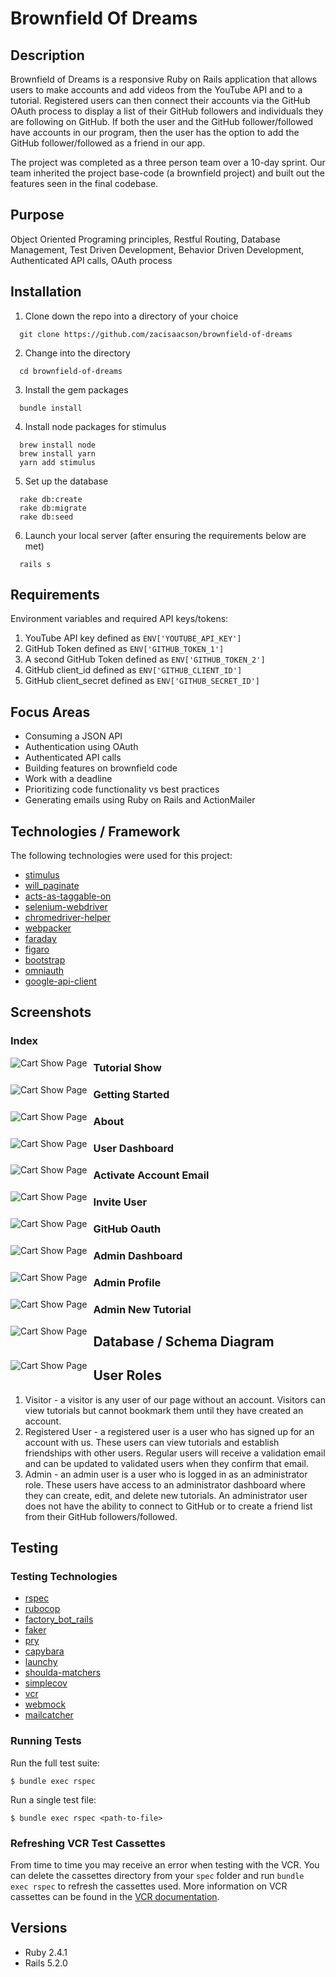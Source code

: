 # Brownfield Of Dreams

## Description
Brownfield of Dreams is a responsive Ruby on Rails application that allows users to make accounts and add videos from the YouTube API and to a tutorial. Registered users can then connect their accounts via the GitHub OAuth process to display a list of their GitHub followers and individuals they are following on GitHub. If both the user and the GitHub follower/followed have accounts in our program, then the user has the option to add the GitHub follower/followed as a friend in our app.

The project was completed as a three person team over a 10-day sprint. Our team inherited the project base-code (a brownfield project) and built out the features seen in the final codebase.

## Purpose
Object Oriented Programing principles, Restful Routing, Database Management, Test Driven Development, Behavior Driven Development, Authenticated API calls, OAuth process

## Installation
1. Clone down the repo into a directory of your choice
```
  git clone https://github.com/zacisaacson/brownfield-of-dreams
```
2. Change into the directory
```
  cd brownfield-of-dreams
```
3. Install the gem packages
```
  bundle install
```
4. Install node packages for stimulus
```
  brew install node
  brew install yarn
  yarn add stimulus
```
5. Set up the database
```
  rake db:create
  rake db:migrate
  rake db:seed
```
6. Launch your local server (after ensuring the requirements below are met)
```
  rails s
```

## Requirements
Environment variables and required API keys/tokens:
1. YouTube API key defined as `ENV['YOUTUBE_API_KEY']`
1. GitHub Token defined as `ENV['GITHUB_TOKEN_1']`
1. A second GitHub Token defined as `ENV['GITHUB_TOKEN_2']`
1. GitHub client_id defined as `ENV['GITHUB_CLIENT_ID']`
1. GitHub client_secret defined as `ENV['GITHUB_SECRET_ID']`

## Focus Areas
* Consuming a JSON API
* Authentication using OAuth
* Authenticated API calls
* Building features on brownfield code
* Work with a deadline
* Prioritizing code functionality vs best practices
* Generating emails using Ruby on Rails and ActionMailer

## Technologies / Framework
The following technologies were used for this project:
* [stimulus](https://github.com/stimulusjs/stimulus)
* [will_paginate](https://github.com/mislav/will_paginate)
* [acts-as-taggable-on](https://github.com/mbleigh/acts-as-taggable-on)
* [selenium-webdriver](https://www.seleniumhq.org/docs/03_webdriver.jsp)
* [chromedriver-helper](http://chromedriver.chromium.org/)
* [webpacker](https://github.com/rails/webpacker)
* [faraday](https://github.com/lostisland/faraday)
* [figaro](https://github.com/laserlemon/figaro)
* [bootstrap](https://getbootstrap.com/)
* [omniauth](https://github.com/omniauth/omniauth)
* [google-api-client](http://chromedriver.chromium.org/)

## Screenshots

### Index
<img src="https://github.com/zacisaacson/brownfield-of-dreams/blob/readme/app/assets/images/index.png?raw=true"
     alt="Cart Show Page"
     style="float: left; margin-right: 10px;" />

### Tutorial Show
<img src="https://github.com/zacisaacson/brownfield-of-dreams/blob/readme/app/assets/images/tutorials.png?raw=true"
     alt="Cart Show Page"
     style="float: left; margin-right: 10px;" />

### Getting Started
<img src="https://github.com/zacisaacson/brownfield-of-dreams/blob/readme/app/assets/images/get-started.png?raw=true"
     alt="Cart Show Page"
     style="float: left; margin-right: 10px;" />

### About
<img src="https://github.com/zacisaacson/brownfield-of-dreams/blob/readme/app/assets/images/about.png?raw=true"
     alt="Cart Show Page"
     style="float: left; margin-right: 10px;" />

### User Dashboard
<img src="https://github.com/zacisaacson/brownfield-of-dreams/blob/readme/app/assets/images/user-profile-dashboard.png?raw=true"
     alt="Cart Show Page"
     style="float: left; margin-right: 10px;" />

### Activate Account Email
<img src="https://github.com/zacisaacson/brownfield-of-dreams/blob/readme/app/assets/images/activate-account-email.jpg?raw=true"
     alt="Cart Show Page"
     style="float: left; margin-right: 10px;" />

### Invite User
<img src="https://github.com/zacisaacson/brownfield-of-dreams/blob/readme/app/assets/images/invite.png?raw=true"
     alt="Cart Show Page"
     style="float: left; margin-right: 10px;" />

### GitHub Oauth
<img src="https://github.com/zacisaacson/brownfield-of-dreams/blob/readme/app/assets/images/screencapture-github-login-oauth-authorize.png?raw=true"
     alt="Cart Show Page"
     style="float: left; margin-right: 10px;" />

### Admin Dashboard
<img src="https://github.com/zacisaacson/brownfield-of-dreams/blob/readme/app/assets/images/admin-dashboard.png?raw=true"
     alt="Cart Show Page"
     style="float: left; margin-right: 10px;" />

### Admin Profile
<img src="https://github.com/zacisaacson/brownfield-of-dreams/blob/readme/app/assets/images/admin-profile-dashboard.png?raw=true"
     alt="Cart Show Page"
     style="float: left; margin-right: 10px;" />

### Admin New Tutorial
<img src="https://github.com/zacisaacson/brownfield-of-dreams/blob/readme/app/assets/images/admin-tutorials-new.png?raw=true"
     alt="Cart Show Page"
     style="float: left; margin-right: 10px;" />

## Database / Schema Diagram

<img src="https://github.com/zacisaacson/brownfield-of-dreams/blob/readme/app/assets/images/brownfield-database-diagram2.png?raw=true"
     alt="Cart Show Page"
     style="float: left; margin-right: 10px;" />

## User Roles
1. Visitor - a visitor is any user of our page without an account. Visitors can view tutorials but cannot bookmark them until they have created an account.
1. Registered User - a registered user is a user who has signed up for an account with us. These users can view tutorials and establish friendships with other users. Regular users will receive a validation email and can be updated to validated users when they confirm that email.
1. Admin - an admin user is a user who is logged in as an administrator role. These users have access to an administrator dashboard where they can create, edit, and delete new tutorials. An administrator user does not have the ability to connect to GitHub or to create a friend list from their GitHub followers/followed.

## Testing

### Testing Technologies
* [rspec](https://github.com/rspec/rspec)
* [rubocop](https://github.com/rubocop-hq/rubocop)
* [factory_bot_rails](https://github.com/rubocop-hq/rubocop)
* [faker](https://github.com/faker-ruby/faker)
* [pry](https://github.com/pry/pry)
* [capybara](https://github.com/teamcapybara/capybara)
* [launchy](https://github.com/copiousfreetime/launchy)
* [shoulda-matchers](https://github.com/thoughtbot/shoulda-matchers)
* [simplecov](https://github.com/colszowka/simplecov)
* [vcr](https://github.com/vcr/vcr)
* [webmock](https://github.com/bblimke/webmock)
* [mailcatcher](https://mailcatcher.me/)

### Running Tests
Run the full test suite:
```
$ bundle exec rspec
```

Run a single test file:
```
$ bundle exec rspec <path-to-file>
```

### Refreshing VCR Test Cassettes
From time to time you may receive an error when testing with the VCR. You can delete the cassettes directory from your `spec` folder and run `bundle exec rspec` to refresh the cassettes used. More information on VCR cassettes can be found in the [VCR documentation](https://github.com/vcr/vcr).

## Versions
- Ruby 2.4.1
- Rails 5.2.0
